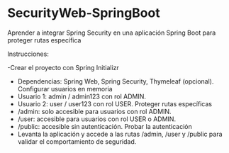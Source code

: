 # SecurityWeb-SpringBoot
Aprender a integrar Spring Security en una aplicación Spring Boot para proteger rutas específica

Instrucciones:

-Crear el proyecto con Spring Initializr
- Dependencias: Spring Web, Spring Security, Thymeleaf (opcional).
Configurar usuarios en memoria
- Usuario 1: admin / admin123 con rol ADMIN.
- Usuario 2: user / user123 con rol USER.
Proteger rutas específicas
- /admin: solo accesible para usuarios con rol ADMIN.
- /user: accesible para usuarios con rol USER o ADMIN.
- /public: accesible sin autenticación.
Probar la autenticación
- Levanta la aplicación y accede a las rutas /admin, /user y /public para validar el comportamiento de seguridad.
